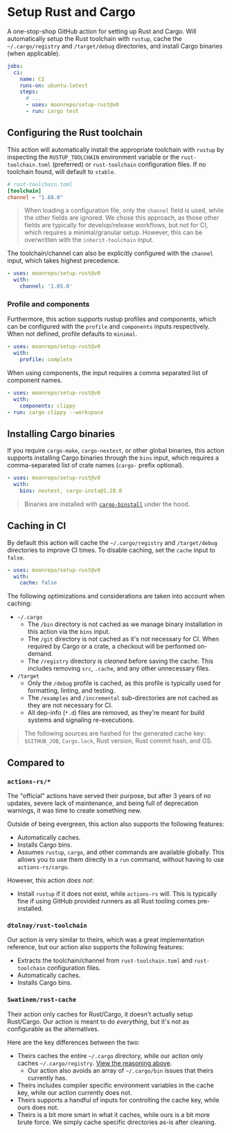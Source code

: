 # Setup Rust and Cargo

A one-stop-shop GitHub action for setting up Rust and Cargo. Will automatically setup the Rust
toolchain with `rustup`, cache the `~/.cargo/registry` and `/target/debug` directories, and install
Cargo binaries (when applicable).

```yaml
jobs:
  ci:
    name: CI
    runs-on: ubuntu-latest
    steps:
      # ...
      - uses: moonrepo/setup-rust@v0
      - run: cargo test
```

## Configuring the Rust toolchain

This action will automatically install the appropriate toolchain with `rustup` by inspecting the
`RUSTUP_TOOLCHAIN` environment variable or the `rust-toolchain.toml` (preferred) or `rust-toolchain`
configuration files. If no toolchain found, will default to `stable`.

```toml
# rust-toolchain.toml
[toolchain]
channel = "1.68.0"
```

> When loading a configuration file, only the `channel` field is used, while the other fields are
> ignored. We chose this approach, as those other fields are typically for develop/release
> workflows, but not for CI, which requires a minimal/granular setup. However, this can be
> overwritten with the `inherit-toolchain` input.

The toolchain/channel can also be explicitly configured with the `channel` input, which takes
highest precedence.

```yaml
- uses: moonrepo/setup-rust@v0
  with:
    channel: '1.65.0'
```

### Profile and components

Furthermore, this action supports rustup profiles and components, which can be configured with the
`profile` and `components` inputs respectively. When not defined, profile defaults to `minimal`.

```yaml
- uses: moonrepo/setup-rust@v0
  with:
    profile: complete
```

When using components, the input requires a comma separated list of component names.

```yaml
- uses: moonrepo/setup-rust@v0
  with:
    components: clippy
- run: cargo clippy --workspace
```

## Installing Cargo binaries

If you require `cargo-make`, `cargo-nextest`, or other global binaries, this action supports
installing Cargo binaries through the `bins` input, which requires a comma-separated list of crate
names (`cargo-` prefix optional).

```yaml
- uses: moonrepo/setup-rust@v0
  with:
    bins: nextest, cargo-insta@1.28.0
```

> Binaries are installed with [`cargo-binstall`](https://crates.io/crates/cargo-binstall) under the
> hood.

## Caching in CI

By default this action will cache the `~/.cargo/registry` and `/target/debug` directories to improve
CI times. To disable caching, set the `cache` input to `false`.

```yaml
- uses: moonrepo/setup-rust@v0
  with:
    cache: false
```

The following optimizations and considerations are taken into account when caching:

- `~/.cargo`
  - The `/bin` directory is not cached as we manage binary installation in this action via the
    `bins` input.
  - The `/git` directory is not cached as it's not necessary for CI. When required by Cargo or a
    crate, a checkout will be performed on-demand.
  - The `/registry` directory is _cleaned_ before saving the cache. This includes removing `src`,
    `.cache`, and any other unnecessary files.
- `/target`
  - Only the `/debug` profile is cached, as this profile is typically used for formatting, linting,
    and testing.
  - The `/examples` and `/incremental` sub-directories are not cached as they are not necessary for
    CI.
  - All dep-info (`*.d`) files are removed, as they're meant for build systems and signaling
    re-executions.

> The following sources are hashed for the generated cache key: `$GITHUB_JOB`, `Cargo.lock`, Rust
> version, Rust commit hash, and OS.

## Compared to

### `actions-rs/*`

The "official" actions have served their purpose, but after 3 years of no updates, severe lack of
maintenance, and being full of deprecation warnings, it was time to create something new.

Outside of being evergreen, this action also supports the following features:

- Automatically caches.
- Installs Cargo bins.
- Assumes `rustup`, `cargo`, and other commands are available globally. This allows you to use them
  directly in a `run` command, without having to use `actions-rs/cargo`.

However, this action _does not_:

- Install `rustup` if it does not exist, while `actions-rs` will. This is typically fine if using
  GitHub provided runners as all Rust tooling comes pre-installed.

### `dtolnay/rust-toolchain`

Our action is very similar to theirs, which was a great implementation reference, but our action
also supports the following features:

- Extracts the toolchain/channel from `rust-toolchain.toml` and `rust-toolchain` configuration
  files.
- Automatically caches.
- Installs Cargo bins.

### `Swatinem/rust-cache`

Their action only caches for Rust/Cargo, it doesn't actually setup Rust/Cargo. Our action is meant
to do _everything_, but it's not as configurable as the alternatives.

Here are the key differences between the two:

- Theirs caches the entire `~/.cargo` directory, while our action only caches `~/.cargo/registry`.
  [View the reasoning above](#caching-in-ci).
  - Our action also avoids an array of `~/.cargo/bin` issues that theirs currently has.
- Theirs includes compiler specific environment variables in the cache key, while our action
  currently does not.
- Theirs supports a handful of inputs for controlling the cache key, while ours does not.
- Theirs is a bit more smart in what it caches, while ours is a bit more brute force. We simply
  cache specific directories as-is after cleaning.
